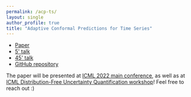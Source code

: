 ```yaml
---
permalink: /acp-ts/
layout: single
author_profile: true
title: "Adaptive Conformal Predictions for Time Series"
---
```


- [Paper](https://proceedings.mlr.press/v162/zaffran22a.html)
- [5' talk](https://icml.cc/virtual/2022/spotlight/17818)
- [45' talk](https://www.youtube.com/watch?v=Yuxu9aUpVi0)
- [GitHub repository](https://github.com/mzaffran/adaptiveconformalpredictionstimeseries)

The paper will be presented at [ICML 2022 main conference](https://icml.cc/), as well as at [ICML Distribution-Free Uncertainty Quantification workshop](https://sites.google.com/berkeley.edu/dfuq-22/home)! Feel free to reach out :)
